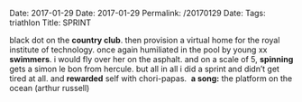 Date: 2017-01-29
Date: 2017-01-29
Permalink: /20170129
Date: 
Tags: triathlon
Title: SPRINT
  
black dot on the **country club**. then provision a virtual home for the royal institute of technology. once again humiliated in the pool by young xx **swimmers**. i would fly over her on the asphalt. and on a scale of 5, **spinning** gets a simon le bon from hercule. but all in all i did a sprint and didn’t get tired at all. and **rewarded** self with chori-papas. 
**a song:** the platform on the ocean (arthur russell)